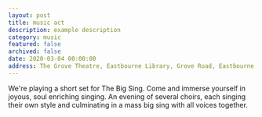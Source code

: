 ```yaml
---
layout: post
title: music act
description: example description
category: music
featured: false
archived: false
date: 2020-03-04 00:00:00
address: The Grove Theatre, Eastbourne Library, Grove Road, Eastbourne
---
```


We're playing a short set for The Big Sing. Come and immerse yourself in joyous, soul enriching singing. An evening of several choirs, each singing their own style and culminating in a mass big sing with all voices together. 